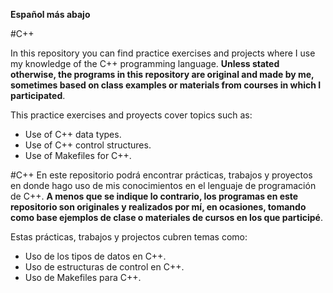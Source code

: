 **Español más abajo**

#C++

In this repository you can find practice exercises and projects where I use my knowledge of the C++ programming language. **Unless stated otherwise, the programs in this repository are original and made by me, sometimes based on class examples or materials from courses in which I participated**.

This practice exercises and proyects cover topics such as:
* Use of C++ data types.
* Use of C++ control structures.
* Use of Makefiles for C++.

#C++
En este repositorio podrá encontrar prácticas, trabajos y proyectos en donde hago uso de mis conocimientos en el lenguaje de programación de C++. **A menos que se indique lo contrario, los programas en este repositorio son originales y realizados por mí, en ocasiones, tomando como base ejemplos de clase o materiales de cursos en los que participé**.

Estas prácticas, trabajos y projectos cubren temas como:
* Uso de los tipos de datos en C++.
* Uso de estructuras de control en C++.
* Uso de Makefiles para C++.
